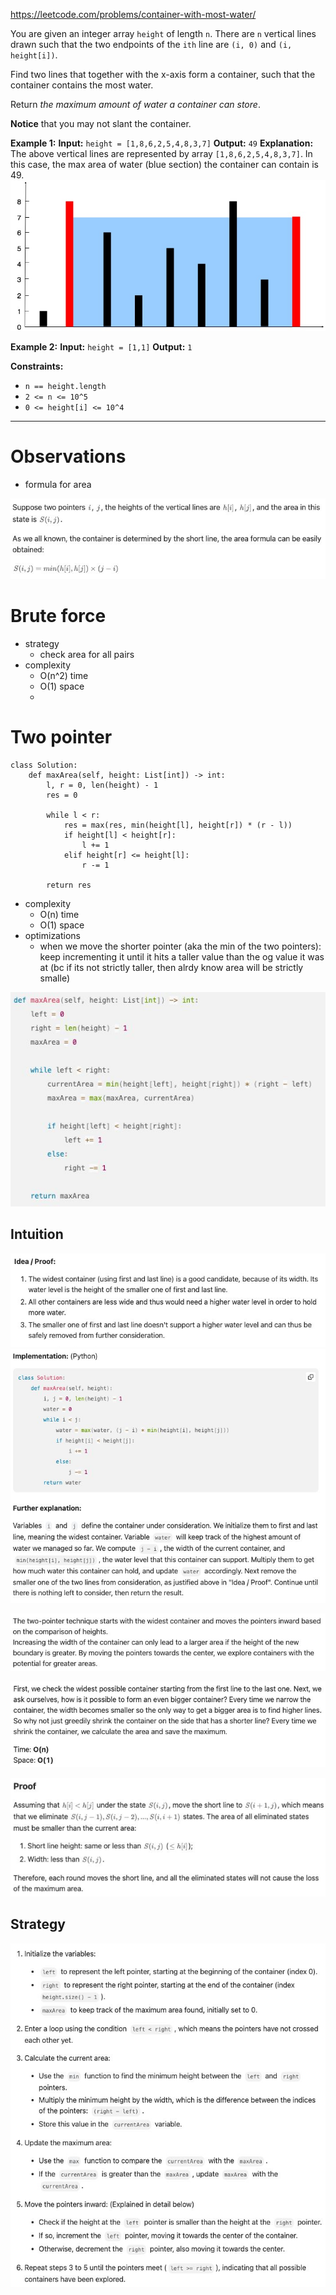 https://leetcode.com/problems/container-with-most-water/

You are given an integer array `height` of length `n`. There are `n` vertical lines drawn such that the two endpoints of the `ith` line are `(i, 0)` and `(i, height[i])`.

Find two lines that together with the x-axis form a container, such that the container contains the most water.

Return _the maximum amount of water a container can store_.

**Notice** that you may not slant the container.



**Example 1:**
**Input:** `height = [1,8,6,2,5,4,8,3,7]`
**Output:** `49`
**Explanation:** The above vertical lines are represented by array `[1,8,6,2,5,4,8,3,7]`. In this case, the max area of water (blue section) the container can contain is 49.
![](../!assets/attachments/Pasted%20image%2020240224215140.png)

**Example 2:**
**Input:** `height = [1,1]`
**Output:** `1`




**Constraints:**
- `n == height.length`
- `2 <= n <= 10^5`
- `0 <= height[i] <= 10^4`


---


# Observations
- formula for area

 ![](../!assets/attachments/Pasted%20image%2020240226003920.png)


# Brute force
- strategy
	- check area for all pairs
- complexity
	- O(n^2) time
	- O(1) space
	- 


# Two pointer

```
class Solution:
    def maxArea(self, height: List[int]) -> int:
        l, r = 0, len(height) - 1
        res = 0

        while l < r:
            res = max(res, min(height[l], height[r]) * (r - l))
            if height[l] < height[r]:
                l += 1
            elif height[r] <= height[l]:
                r -= 1
            
        return res
```

- complexity
	- O(n) time
	- O(1) space
- optimizations
	- when we move the shorter pointer (aka the min of the two pointers): keep incrementing it until it hits a taller value than the og value it was at (bc if its not strictly taller, then alrdy know area will be strictly smalle)




![](../!assets/attachments/Pasted%20image%2020240226004728.png)

## Intuition

![](../!assets/attachments/Pasted%20image%2020240226005111.png)
![](../!assets/attachments/Pasted%20image%2020240226005143.png)



![](../!assets/attachments/Pasted%20image%2020240226004259.png)


![](../!assets/attachments/Pasted%20image%2020240226004215.png)

![](../!assets/attachments/Pasted%20image%2020240226004633.png)


## Strategy
![](../!assets/attachments/Pasted%20image%2020240226004403.png)

